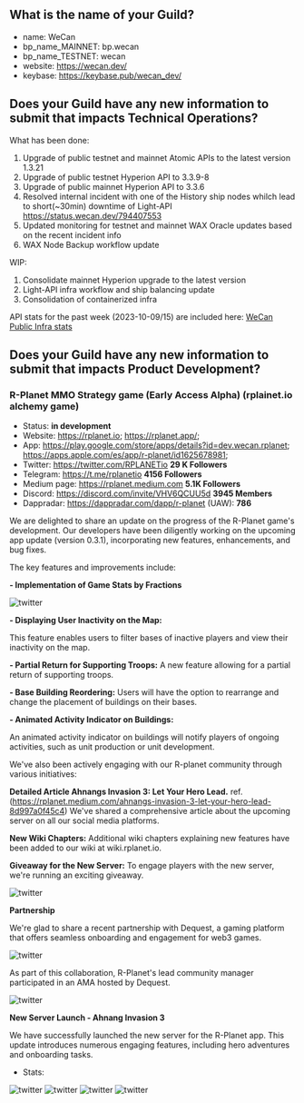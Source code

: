 ## What is the name of your Guild?

* name: WeCan
* bp_name_MAINNET: bp.wecan
* bp_name_TESTNET: wecan
* website: https://wecan.dev/
* keybase: https://keybase.pub/wecan_dev/

## Does your Guild have any new information to submit that impacts Technical Operations?

What has been done:

1. Upgrade of public testnet and mainnet Atomic APIs to the latest version 1.3.21
2. Upgrade of public testnet Hyperion API to 3.3.9-8
3. Upgrade of public mainnet Hyperion API to 3.3.6
4. Resolved internal incident with one of the History ship nodes whilch lead to short(~30min) downtime of Light-API https://status.wecan.dev/794407553
5. Updated monitoring for testnet and mainnet WAX Oracle updates based on the recent incident info
6. WAX Node Backup workflow update

WIP:

1. Consolidate mainnet Hyperion upgrade to the latest version
2. Light-API infra workflow and ship balancing update
3. Consolidation of containerized infra

API stats for the past week (2023-10-09/15) are included here: [WeCan Public Infra stats](https://github.com/We-Can-dev/waxguilds/blob/October-2023/reports/bp.wecan/images/stats/october_2023/)

## Does your Guild have any new information to submit that impacts Product Development?

### R-Planet MMO Strategy game (Early Access Alpha) (rplainet.io alchemy game)
* Status: **in development**
* Website: https://rplanet.io;
           https://rplanet.app/;
* App: https://play.google.com/store/apps/details?id=dev.wecan.rplanet; 
       https://apps.apple.com/es/app/r-planet/id1625678981;
* Twitter: https://twitter.com/RPLANETio **29 K Followers**
* Telegram: https://t.me/rplanetio **4156 Followers**
* Medium page: https://rplanet.medium.com **5.1K Followers**
* Discord: https://discord.com/invite/VHV6QCUU5d **3945 Members**
* Dappradar: https://dappradar.com/dapp/r-planet (UAW): **786**

We are delighted to share an update on the progress of the R-Planet game's development. 
Our developers have been diligently working on the upcoming app update (version 0.3.1), incorporating new features, enhancements, and bug fixes.

The key features and improvements include:

**- Implementation of Game Stats by Fractions**

![twitter](https://github.com/We-Can-dev/waxguilds/blob/October-2023/reports/bp.wecan/images/wecan_image86.png)

**- Displaying User Inactivity on the Map:**

This feature enables users to filter bases of inactive players and view their inactivity on the map.

**- Partial Return for Supporting Troops:**
A new feature allowing for a partial return of supporting troops.

**- Base Building Reordering:**
Users will have the option to rearrange and change the placement of buildings on their bases.

**- Animated Activity Indicator on Buildings:**

An animated activity indicator on buildings will notify players of ongoing activities, such as unit production or unit development.

We've also been actively engaging with our R-planet community through various initiatives:

**Detailed Article Ahnangs Invasion 3: Let Your Hero Lead.**
ref. (https://rplanet.medium.com/ahnangs-invasion-3-let-your-hero-lead-8d997a0f45c4)
We've shared a comprehensive article about the upcoming server on all our social media platforms.

**New Wiki Chapters:**
Additional wiki chapters explaining new features have been added to our wiki at wiki.rplanet.io.

**Giveaway for the New Server:**
To engage players with the new server, we're running an exciting giveaway.

![twitter](https://github.com/We-Can-dev/waxguilds/blob/October-2023/reports/bp.wecan/images/wecan_image87.png)

**Partnership**

We're glad to share a recent partnership with Dequest, a gaming platform that offers seamless onboarding and engagement for web3 games. 

![twitter](https://github.com/We-Can-dev/waxguilds/blob/October-2023/reports/bp.wecan/images/wecan_image88.png)

As part of this collaboration, R-Planet's lead community manager participated in an AMA hosted by Dequest.

![twitter](https://github.com/We-Can-dev/waxguilds/blob/October-2023/reports/bp.wecan/images/wecan_image89.png)

**New Server Launch - Ahnang Invasion 3**

We have successfully launched the new server for the R-Planet app. This update introduces numerous engaging features, including hero adventures and onboarding tasks.

* Stats:

![twitter](https://github.com/We-Can-dev/waxguilds/blob/October-2023/reports/bp.wecan/images/wecan_image90.png)
![twitter](https://github.com/We-Can-dev/waxguilds/blob/October-2023/reports/bp.wecan/images/wecan_image91.png)
![twitter](https://github.com/We-Can-dev/waxguilds/blob/October-2023/reports/bp.wecan/images/wecan_image92.png)
![twitter](https://github.com/We-Can-dev/waxguilds/blob/October-2023/reports/bp.wecan/images/wecan_image93.png)
